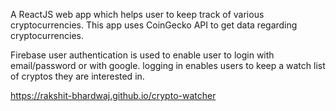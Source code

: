 A ReactJS web app which helps user to keep track of various cryptocurrencies.
This app uses CoinGecko API to get data regarding cryptocurrencies.

Firebase user authentication is used to enable user to login with email/password or with google.
logging in enables users to keep a watch list of cryptos they are interested in.

https://rakshit-bhardwaj.github.io/crypto-watcher

